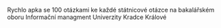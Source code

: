Rychlo apka se 100 otázkami ke každé státnicové otázce na bakalářském oboru Informační managment Univerzity Kradce Králové